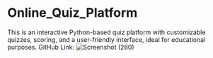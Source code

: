 # Online_Quiz_Platform
This is an interactive Python-based quiz platform with customizable quizzes, scoring, and a user-friendly interface, ideal for educational purposes.  GitHub Link: 
![Screenshot (260)](https://github.com/sgsayani/Online_Quiz_Platform/assets/71175346/d4e59135-4ad9-41c0-8187-891074f32ef2)
